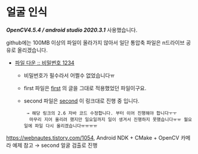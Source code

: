 # 얼굴 인식

___OpenCV4.5.4 / android studio 2020.3.1___ 사용했습니다.

github에는 100MB 이상의 파일이 올라가지 않아서 일단 통압축 파일은 n드라이브 공유로 올리겠습니다.

* [파일 다운 :: 비밀번호 1234](http://naver.me/FbuVo3yK, "n드라이브 연결")
  * 비밀번호가 필수라서 어쩔수 없었습니다ㅠ
  * first 파일은 [first](https://webnautes.tistory.com/923?category=704164, "Android NDK + OpenCV 카메라 예제 및 프로젝트 생성방법(ndk-build 사용)") 의 글을 그대로 적용했었던 파일이구요.
  * second 파일은 [second](https://webnautes.tistory.com/1087?category=704164, "얼굴 검출") 이 링크대로 진행 중 입니다.
        
        
         → 해당 링크의 2.6 자바 코드 수정합니다. 부터 이어 진행해야 합니다ㅜㅜ 
          마무리 지어 올리려 했지만 일요일까지 일이 생겨서 진행하지 못했습니다ㅠㅠ 월요일에 파일 다시 올리겠습니다ㅠㅠㅠㅠ 

<https://webnautes.tistory.com/1054>, Android NDK + CMake + OpenCV 카메라 예제 참고 → second 얼굴 검출로 진행

